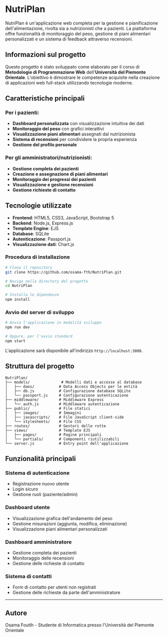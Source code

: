# NutriPlan

NutriPlan è un'applicazione web completa per la gestione e pianificazione dell'alimentazione, rivolta sia a nutrizionisti che a pazienti. La piattaforma offre funzionalità di monitoraggio del peso, gestione di piani alimentari personalizzati e un sistema di feedback attraverso recensioni.

## Informazioni sul progetto

Questo progetto è stato sviluppato come elaborato per il corso di **Metodologie di Programmazione Web** dell'**Università del Piemonte Orientale**. L'obiettivo è dimostrare le competenze acquisite nella creazione di applicazioni web full-stack utilizzando tecnologie moderne.

## Caratteristiche principali

### Per i pazienti:
- **Dashboard personalizzata** con visualizzazione intuitiva dei dati
- **Monitoraggio del peso** con grafici interattivi
- **Visualizzazione piani alimentari** assegnati dal nutrizionista
- **Sistema di recensioni** per condividere la propria esperienza
- **Gestione del profilo personale**

### Per gli amministratori/nutrizionisti:
- **Gestione completa dei pazienti**
- **Creazione e assegnazione di piani alimentari**
- **Monitoraggio dei progressi dei pazienti**
- **Visualizzazione e gestione recensioni**
- **Gestione richieste di contatto**

## Tecnologie utilizzate

- **Frontend**: HTML5, CSS3, JavaScript, Bootstrap 5
- **Backend**: Node.js, Express.js
- **Template Engine**: EJS
- **Database**: SQLite
- **Autenticazione**: Passport.js
- **Visualizzazione dati**: Chart.js

### Procedura di installazione

```bash
# Clona il repository
git clone https://github.com/osama-fth/NutriPlan.git

# Naviga nella directory del progetto
cd NutriPlan

# Installa le dipendenze
npm install
```

### Avvio del server di sviluppo

```bash
# Avvia l'applicazione in modalità sviluppo
npm run dev

# Oppure, per l'avvio standard
npm start
```

L'applicazione sarà disponibile all'indirizzo `http://localhost:3000`.

## Struttura del progetto

```
NutriPlan/
├── models/              # Modelli dati e accesso al database
│   ├── daos/           # Data Access Objects per le entità
│   ├── db.js           # Configurazione database SQLite
│   └── passport.js     # Configurazione autenticazione
├── middleware/         # Middleware Express
│   └── auth.js         # Middleware autenticazione
├── public/             # File statici
│   ├── images/         # Immagini
│   ├── javascripts/    # File JavaScript client-side
│   └── stylesheets/    # File CSS
├── routes/             # Gestori delle rotte
├── views/              # Template EJS
│   ├── pages/          # Pagine principali
│   └── partials/       # Componenti riutilizzabili
└── server.js           # Entry point dell'applicazione
```

## Funzionalità principali

### Sistema di autenticazione
- Registrazione nuovo utente
- Login sicuro
- Gestione ruoli (paziente/admin)

### Dashboard utente
- Visualizzazione grafica dell'andamento del peso
- Gestione misurazioni (aggiunta, modifica, eliminazione)
- Visualizzazione piani alimentari personalizzati

### Dashboard amministratore
- Gestione completa dei pazienti
- Monitoraggio delle recensioni
- Gestione delle richieste di contatto

### Sistema di contatti
- Form di contatto per utenti non registrati
- Gestione delle richieste da parte dell'amministratore

---

## Autore
Osama Foutih - Studente di Informatica presso l'Università del Piemonte Orientale
